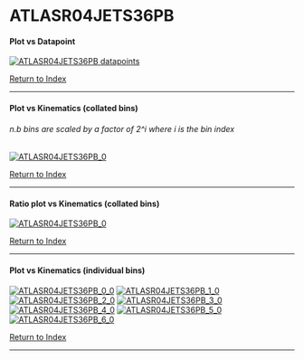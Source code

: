 ATLASR04JETS36PB
================
#### Plot vs Datapoint 
[![ATLASR04JETS36PB datapoints](ATLASR04JETS36PB.png)](ATLASR04JETS36PB.pdf) 

[Return to Index](../index.html)

------------- 
#### Plot vs Kinematics (collated bins) 
###### n.b bins are scaled by a factor of 2^i where i is the bin index  
[![ATLASR04JETS36PB_0](ATLASR04JETS36PB_0.png)](ATLASR04JETS36PB_0.pdf)
      
[Return to Index](../index.html)

------------- 
#### Ratio plot vs Kinematics (collated bins) 
[![ATLASR04JETS36PB_0](ATLASR04JETS36PB_0_R.png)](ATLASR04JETS36PB_0_R.pdf)
      
[Return to Index](../index.html)

------------- 
#### Plot vs Kinematics (individual bins) 
[![ATLASR04JETS36PB_0_0](ATLASR04JETS36PB_0_0.png)](ATLASR04JETS36PB_0_0.pdf)
[![ATLASR04JETS36PB_1_0](ATLASR04JETS36PB_1_0.png)](ATLASR04JETS36PB_1_0.pdf)
[![ATLASR04JETS36PB_2_0](ATLASR04JETS36PB_2_0.png)](ATLASR04JETS36PB_2_0.pdf)
[![ATLASR04JETS36PB_3_0](ATLASR04JETS36PB_3_0.png)](ATLASR04JETS36PB_3_0.pdf)
[![ATLASR04JETS36PB_4_0](ATLASR04JETS36PB_4_0.png)](ATLASR04JETS36PB_4_0.pdf)
[![ATLASR04JETS36PB_5_0](ATLASR04JETS36PB_5_0.png)](ATLASR04JETS36PB_5_0.pdf)
[![ATLASR04JETS36PB_6_0](ATLASR04JETS36PB_6_0.png)](ATLASR04JETS36PB_6_0.pdf)
      
[Return to Index](../index.html)

------------- 

